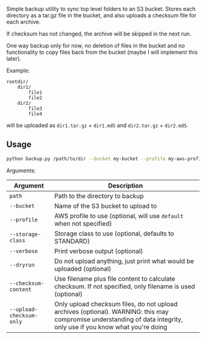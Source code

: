 Simple backup utility to sync top level folders to an S3 bucket. Stores each
directory as a tar.gz file in the bucket, and also uploads a checksum file for
each archive.

If checksum has not changed, the archive will be skipped in the next run.

One way backup only for now, no deletion of files in the bucket and no
functionality to copy files back from the bucket (maybe I will implement this
later).

Example:

```
rootdir/
    dir1/
        file1
        file2
    dir2/
        file3
        file4
```

will be uploaded as `dir1.tar.gz` + `dir1.md5` and `dir2.tar.gz` + `dir2.md5`.

## Usage

```bash
python backup.py /path/to/dir --bucket my-bucket --profile my-aws-profile --storage-class DEEP_ARCHIVE
```

Arguments:

| Argument                 | Description                                                                                                                                                         |
| ------------------------ | ------------------------------------------------------------------------------------------------------------------------------------------------------------------- |
| `path`                   | Path to the directory to backup                                                                                                                                     |
| `--bucket`               | Name of the S3 bucket to upload to                                                                                                                                  |
| `--profile`              | AWS profile to use (optional, will use `default` when not specified)                                                                                                |
| `--storage-class`        | Storage class to use (optional, defaults to STANDARD)                                                                                                               |
| `--verbose`              | Print verbose output (optional)                                                                                                                                     |
| `--dryrun`               | Do not upload anything, just print what would be uploaded (optional)                                                                                                |
| `--checksum-content`     | Use filename plus file content to calculate checksum. If not specified, only filename is used (optional)                                                            |
| `--upload-checksum-only` | Only upload checksum files, do not upload archives (optional). WARNING: this may compromise understanding of data integrity, only use if you know what you're doing |
